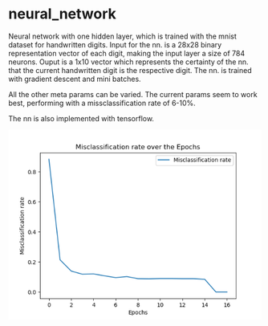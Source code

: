 # neural_network

Neural network with one hidden layer, which is trained with the mnist dataset for handwritten digits. Input for the nn. is a 28x28 binary representation vector of each digit, making the input layer a size of 784 neurons. Ouput is a 1x10 vector which represents the certainty of the nn. that the current handwritten digit is the respective digit. The nn. is trained with gradient descent and mini batches.

All the other meta params can be varied. The current params seem to work best, performing with a missclassification rate of 6-10%.

The nn is also implemented with tensorflow.


 ![Performance of the neural network](neural_network.png)
